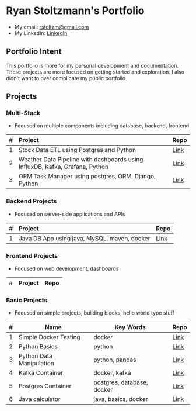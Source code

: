 # Ryan Stoltzmann's Portfolio

* My email: <rstoltzm@gmail.com>
* My LinkedIn: [LinkedIn](https://www.linkedin.com/in/ryan-stoltzmann/)

## Portfolio Intent
<p>
This portfolio is more for my personal development and documentation. These projects are more focused on getting started and exploration.
I also didn't want to over complicate my public portfolio. 
</p>

## Projects

### Multi-Stack
* Focused on multiple components including database, backend, frontend
  
| # | Project | Repo |
| - | :---------- | :----------- |
| 1 | Stock Data ETL using Postgres and Python | [Link](https://github.com/rstoltzm-profile/container-postgres-stockdata) |
| 2 | Weather Data Pipeline with dashboards using InfluxDB, Kafka, Grafana, Python | [Link](https://github.com/rstoltzm-profile/weather-data-engineering) |
| 3 | ORM Task Manager using postgres, ORM, Django, Python | [Link](https://github.com/rstoltzm-profile/postgres-django-orm-tasks) |


### Backend Projects
* Focused on server-side applications and APIs
  
| # | Project | Repo |
| - | :---------- | :----------- |
| 1 | Java DB App using java, MySQL, maven, docker | [Link](https://github.com/rstoltzm-profile/java-docker-db-app) |


### Frontend Projects
* Focused on web development, dashboards
  
| # | Project | Repo |
| - | :---------- | :----------- |

### Basic Projects
* Focused on simple projects, building blocks, hello world type stuff
  
| # | Name | Key Words | Repo |
| - | ---- | ----------- | ----------- |
| 1 | Simple Docker Testing | docker | [Link](https://github.com/rstoltzm-profile/docker-testing) |
| 2 | Python Basics | python | [Link](https://github.com/rstoltzm-profile/python-basics) |
| 3 | Python Data Manipulation | python, pandas |[Link](https://github.com/rstoltzm-profile/python-data-manipulation) |
| 4 | Kafka Container | docker, kafka | [Link](https://github.com/rstoltzm-profile/KafkaProject) |
| 5 | Postgres Container | postgres, database, docker | [Link](https://github.com/rstoltzm-profile/postgres-basics) |
| 6 | Java calculator | java, basics, docker | [Link](https://github.com/rstoltzm-profile/java-calculator) | 
